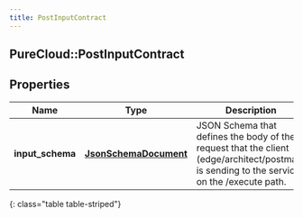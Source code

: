 ```yaml
---
title: PostInputContract
---
```

## PureCloud::PostInputContract

## Properties

|Name | Type | Description | Notes|
|------------ | ------------- | ------------- | -------------|
| **input_schema** | [**JsonSchemaDocument**](JsonSchemaDocument.html) | JSON Schema that defines the body of the request that the client (edge/architect/postman) is sending to the service, on the /execute path. | |
{: class="table table-striped"}



